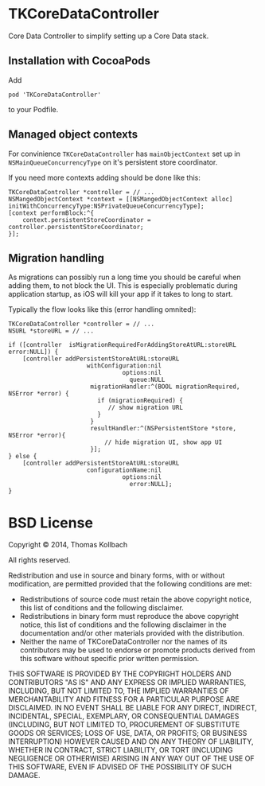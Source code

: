 # TKCoreDataController

Core Data Controller to simplify setting up a Core Data stack. 

## Installation with CocoaPods

Add 

```
pod 'TKCoreDataController'
```

to your Podfile.

## Managed object contexts

For convinience `TKCoreDataController` has `mainObjectContext` set up in `NSMainQueueConcurrencyType` on it's persistent store coordinator.

If you need more contexts adding should be done like this:

```
TKCoreDataController *controller = // ...
NSMangedObjectContext *context = [[NSMangedObjectContext alloc] initWithConcurrencyType:NSPrivateQueueConcurrencyType];
[context performBlock:^{
	context.persistentStoreCoordinator = controller.persistentStoreCoordinator;
}];

```

## Migration handling

As migrations can possibly run a long time you should be careful when adding them, to not block the UI. This is especially problematic during application startup, as iOS will kill your app if it takes to long to start.

Typically the flow looks like this (error handling omnited):

```
TKCoreDataController *controller = // ...
NSURL *storeURL = // ...

if ([controller  isMigrationRequiredForAddingStoreAtURL:storeURL error:NULL]) {
	[controller addPersistentStoreAtURL:storeURL
					  withConfiguration:nil
		   					    options:nil
		   					      queue:NULL
		   			   migrationHandler:^(BOOL migrationRequired, NSError *error) {
		   			     if (migrationRequired) {
		   			     	// show migration URL
		   			     }
		   			   }
		   			   resultHandler:^(NSPersistentStore *store, NSError *error){
			   			   // hide migration UI, show app UI
		   			   }];
} else {
	[controller addPersistentStoreAtURL:storeURL
	                  configurationName:nil
	                            options:nil
  	                              error:NULL];
}
```

# BSD License

Copyright © 2014, Thomas Kollbach

All rights reserved.

Redistribution and use in source and binary forms, with or without modification, are permitted provided that the following conditions are met:

- Redistributions of source code must retain the above copyright notice, this list of conditions and the following disclaimer.
- Redistributions in binary form must reproduce the above copyright notice, this list of conditions and the following disclaimer in the documentation and/or other materials provided with the distribution.
- Neither the name of TKCoreDataController nor the names of its contributors may be used to endorse or promote products derived from this software without specific prior written permission.


THIS SOFTWARE IS PROVIDED BY THE COPYRIGHT HOLDERS AND CONTRIBUTORS "AS IS" AND ANY EXPRESS OR IMPLIED WARRANTIES, INCLUDING, BUT NOT LIMITED TO, THE IMPLIED WARRANTIES OF MERCHANTABILITY AND FITNESS FOR A PARTICULAR PURPOSE ARE DISCLAIMED. IN NO EVENT SHALL BE LIABLE FOR ANY DIRECT, INDIRECT, INCIDENTAL, SPECIAL, EXEMPLARY, OR CONSEQUENTIAL DAMAGES (INCLUDING, BUT NOT LIMITED TO, PROCUREMENT OF SUBSTITUTE GOODS OR SERVICES; LOSS OF USE, DATA, OR PROFITS; OR BUSINESS INTERRUPTION) HOWEVER CAUSED AND ON ANY THEORY OF LIABILITY, WHETHER IN CONTRACT, STRICT LIABILITY, OR TORT (INCLUDING NEGLIGENCE OR OTHERWISE) ARISING IN ANY WAY OUT OF THE USE OF THIS SOFTWARE, EVEN IF ADVISED OF THE POSSIBILITY OF SUCH DAMAGE.

